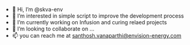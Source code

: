 - 👋 Hi, I’m @skva-env
- 👀 I’m interested in simple script to improve the development process
- 🌱 I’m currently working on Infusion and curing relaed projects
- 💞️ I’m looking to collaborate on ...
- 📫 you can reach me at santhosh.vanaparthi@envision-energy.com

<!---
skva-env/skva-env is a ✨ special ✨ repository because its `README.md` (this file) appears on your GitHub profile.
You can click the Preview link to take a look at your changes.
--->
